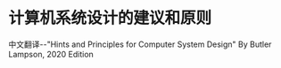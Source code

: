# 计算机系统设计的建议和原则
中文翻译--"Hints and Principles for Computer System Design" By Butler Lampson, 2020 Edition

